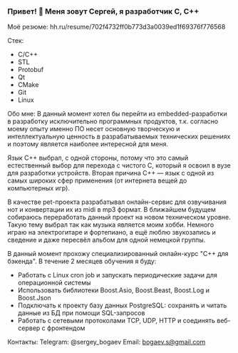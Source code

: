 ### Привет! 👋 Меня зовут Сергей, я разработчик C, C++

Моё резюме: hh.ru/resume/702f4732ff0b773d3a0039ed1f69376f776568

Стек:
- C/C++
- STL
- Protobuf
- Qt
- CMake
- Git
- Linux

Обо мне:
В данный момент хотел бы перейти из embedded-разработки в разработку исключительно программных продуктов, т.к. согласно моему опыту именно ПО несет основную творческую и интеллектуальную ценность в разрабатываемых технических решениях и поэтому является наиболее интересной для меня.

Язык C++ выбрал, с одной стороны, потому что это самый естественный выбор для перехода с чистого C, который я освоил в вузе для разработки устройств. Вторая причина C++ — язык с одной из самых широких сфер применения (от интернета вещей до компьютерных игр).

В качестве pet-проекта разрабатывал онлайн-сервис для озвучивания нот и конвертации их из midi в mp3 формат. В ближайшем будущем собираюсь переработать данный проект на новом техническом уровне. Такую тему выбрал так как музыка является моим хобби. Немного играю на электрогитаре и фортепиано, а ещё люблю звукозапись и сведение и даже пересвёл альбом для одной немецкой группы.

В данный момент прохожу специализированный онлайн-курс "C++ для бэкенда". В течение 2 месяцев обучения я буду:
- Работать с Linux cron job и запускать периодические задачи для операционной системы
- Использовать библиотеки Boost.Asio, Boost.Beast, Boost.Log и Boost.Json
- Подключать к проекту базу данных PostgreSQL: сохранять и читать данные из БД при помощи SQL-запросов
- Работать с сетевыми протоколами TCP, UDP, HTTP и соединять веб-сервер с фронтендом

<!--
**bogaev/bogaev** is a ✨ _special_ ✨ repository because its `README.md` (this file) appears on your GitHub profile.

Here are some ideas to get you started:

- 🔭 I’m currently working on ...
- 🌱 I’m currently learning ...
- 👯 I’m looking to collaborate on ...
- 🤔 I’m looking for help with ...
- 💬 Ask me about ...
- 📫 How to reach me: ...
- 😄 Pronouns: ...
- ⚡ Fun fact: ...
-->

Контакты:
Telegram: @sergey_bogaev
Email: bogaev.s@gmail.com

